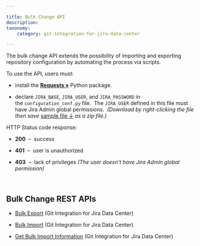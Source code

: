 ```yaml
---

title: Bulk Change API
description:
taxonomy:
    category: git-integration-for-jira-data-center

---
```


The bulk change API extends the possibility of importing and exporting repository configuration by automating the process via scripts.

To use the API, users must:

*   install the <a href='http://docs.python-requests.org/en/latest/user/install/#install' target='_blank'><b>Requests »</b></a> Python package.

*   declare `JIRA_BASE`, `JIRA_USER`, and `JIRA_PASSWORD` in the `configuration_conf.py` file.  The `JIRA_USER` defined in this file must have Jira Admin global permissions.  _(Download by right-clicking the file then save_ <a href='/wp-content/uploads/configuration_conf.zip'>sample file ↓</b></a> _as a zip file.)_


HTTP Status code response:

*   **200**  –  success

*   **401**  –  user is unauthorized

*   **403**  –  lack of privileges _(The user doesn't have Jira Admin global permission)_

&nbsp;

## Bulk Change REST APIs

*   [Bulk Export](/git-integration-for-jira-data-center/bulk-export-gij-self-managed/) (Git Integration for Jira Data Center)

*   [Bulk Import](/git-integration-for-jira-data-center/bulk-import-gij-self-managed/) (Git Integration for Jira Data Center)

*   [Get Bulk Import Information](/git-integration-for-jira-data-center/get-bulk-import-information-gij-self-managed/) 
(Git Integration for Jira Data Center)

